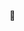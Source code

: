 🌱

<!--
**NatsCM/NatsCM** is a ✨ _special_ ✨ repository because its `README.md` (this file) appears on your GitHub profile.

![snake gif] (https://github.com/{{NatsCM}}/{{NatsCM}}/blob/output/github-contribution-grid-snake.svg)

Here are some ideas to get you started:

- 🔭 I’m currently working on ...
- 🌱 I’m currently learning ...
- 👯 I’m looking to collaborate on ...
- 🤔 I’m looking for help with ...
- 💬 Ask me about ...
- 📫 How to reach me: ...
- 😄 Pronouns: ...
- ⚡ Fun fact: ...
-->


